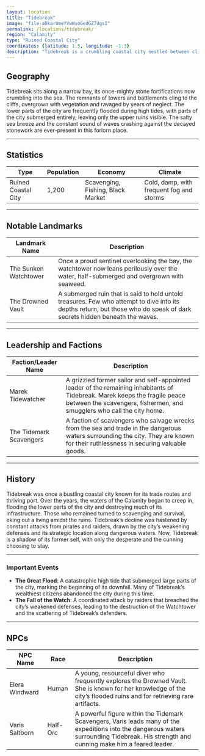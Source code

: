 ```yaml
---
layout: location
title: "Tidebreak"
image: "file-aDkarUmeYVwWxoGedGZ7dgsI"
permalink: /locations/tidebreak/
region: "Calamity"
type: "Ruined Coastal City"
coordinates: {latitude: 1.5, longitude: -1.3}
description: "Tidebreak is a crumbling coastal city nestled between cliffs and the sea. It was once a prosperous city of trade but has been ravaged by the ever-encroaching waters of the Calamity and the relentless erosion of time."
---
```


## Geography

Tidebreak sits along a narrow bay, its once-mighty stone fortifications now crumbling into the sea. The remnants of towers and battlements cling to the cliffs, overgrown with vegetation and ravaged by years of neglect. The lower parts of the city are frequently flooded during high tides, with parts of the city submerged entirely, leaving only the upper ruins visible. The salty sea breeze and the constant sound of waves crashing against the decayed stonework are ever-present in this forlorn place.

---

## Statistics

| Type               | Population | Economy                     | Climate                     |
|--------------------|------------|-----------------------------|-----------------------------|
| Ruined Coastal City | 1,200      | Scavenging, Fishing, Black Market | Cold, damp, with frequent fog and storms |

---

## Notable Landmarks

| Landmark Name          | Description                                                                                     |
|------------------------|-------------------------------------------------------------------------------------------------|
| The Sunken Watchtower   | Once a proud sentinel overlooking the bay, the watchtower now leans perilously over the water, half-submerged and overgrown with seaweed. |
| The Drowned Vault       | A submerged ruin that is said to hold untold treasures. Few who attempt to dive into its depths return, but those who do speak of dark secrets hidden beneath the waves. |

---

## Leadership and Factions

| Faction/Leader Name       | Description                                                                                     |
|---------------------------|-------------------------------------------------------------------------------------------------|
| Marek Tidewatcher          | A grizzled former sailor and self-appointed leader of the remaining inhabitants of Tidebreak. Marek keeps the fragile peace between the scavengers, fishermen, and smugglers who call the city home. |
| The Tidemark Scavengers    | A faction of scavengers who salvage wrecks from the sea and trade in the dangerous waters surrounding the city. They are known for their ruthlessness in securing valuable goods. |

---

## History

Tidebreak was once a bustling coastal city known for its trade routes and thriving port. Over the years, the waters of the Calamity began to creep in, flooding the lower parts of the city and destroying much of its infrastructure. Those who remained turned to scavenging and survival, eking out a living amidst the ruins. Tidebreak’s decline was hastened by constant attacks from pirates and raiders, drawn by the city’s weakening defenses and its strategic location along dangerous waters. Now, Tidebreak is a shadow of its former self, with only the desperate and the cunning choosing to stay.

---

### Important Events

- **The Great Flood**: A catastrophic high tide that submerged large parts of the city, marking the beginning of its downfall. Many of Tidebreak’s wealthiest citizens abandoned the city during this time.
- **The Fall of the Watch**: A coordinated attack by raiders that breached the city’s weakened defenses, leading to the destruction of the Watchtower and the scattering of Tidebreak’s defenders.

---

## NPCs

| NPC Name                | Race     | Description                                           |
|-------------------------|----------|-------------------------------------------------------|
| Elera Windward           | Human    | A young, resourceful diver who frequently explores the Drowned Vault. She is known for her knowledge of the city’s flooded ruins and for retrieving rare artifacts. |
| Varis Saltborn           | Half-Orc | A powerful figure within the Tidemark Scavengers, Varis leads many of the expeditions into the dangerous waters surrounding Tidebreak. His strength and cunning make him a feared leader. |
